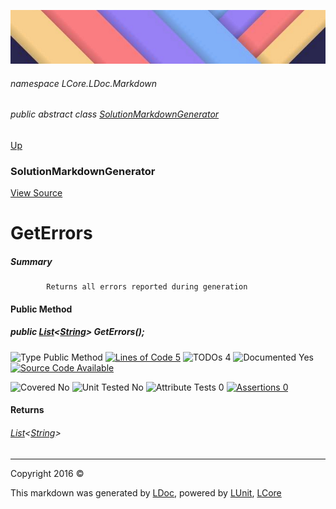 ![](../Content/LDoc-banner-small.png "")

###### namespace LCore.LDoc.Markdown

###### public abstract class [SolutionMarkdownGenerator](SolutionMarkdownGenerator.md)
[Up](SolutionMarkdownGenerator.md)

### SolutionMarkdownGenerator
[View Source](../Markdown/Generators/SolutionMarkdownGenerator.cs)

# GetErrors

##### Summary

            Returns all errors reported during generation
            

#### Public Method

##### public <a href="https://msdn.microsoft.com/en-us/library/6sh2ey19.aspx" alt="" target="_blank">List</a>&lt;<a href="https://msdn.microsoft.com/en-us/library/system.string.aspx" alt="">String</a>&gt; GetErrors();

![Type Public Method](http://b.repl.ca/v1/Type-Public%20Method-blue.png "") [![Lines of Code 5](http://b.repl.ca/v1/Lines%20of%20Code-5-blue.png "")](../Markdown/Generators/SolutionMarkdownGenerator.cs#L152) ![TODOs 4](http://b.repl.ca/v1/TODOs-4-yellow.png "")   ![Documented Yes](http://b.repl.ca/v1/Documented-Yes-brightgreen.png "") [![Source Code Available](http://b.repl.ca/v1/Source%20Code-Available-brightgreen.png "")](../Markdown/Generators/SolutionMarkdownGenerator.cs#L152)

![Covered No](http://b.repl.ca/v1/Covered-No-red.png "") ![Unit Tested No](http://b.repl.ca/v1/Unit%20Tested-No-lightgrey.png "") ![Attribute Tests 0](http://b.repl.ca/v1/Attribute%20Tests-0-lightgrey.png "") [![Assertions 0](http://b.repl.ca/v1/Assertions-0-lightgrey.png "")](../Markdown/Generators/SolutionMarkdownGenerator.cs)

#### Returns

###### <a href="https://msdn.microsoft.com/en-us/library/6sh2ey19.aspx" alt="" target="_blank">List</a>&lt;[String](https://msdn.microsoft.com/en-us/library/system.string.aspx)&gt;



---

Copyright 2016 &copy; [](../../README.md) [](../../TableOfContents.md)

This markdown was generated by [LDoc](https://github.com/CodeSingularity/LDoc), powered by [LUnit](https://github.com/CodeSingularity/LUnit), [LCore](https://github.com/CodeSingularity/LCore)

